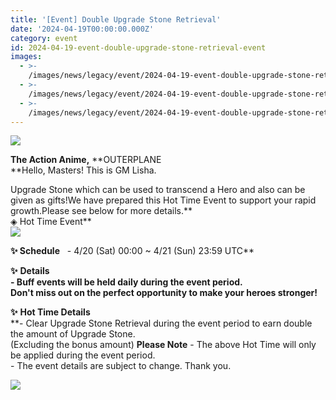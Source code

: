 ```yaml
---
title: '[Event] Double Upgrade Stone Retrieval'
date: '2024-04-19T00:00:00.000Z'
category: event
id: 2024-04-19-event-double-upgrade-stone-retrieval-event
images:
  - >-
    /images/news/legacy/event/2024-04-19-event-double-upgrade-stone-retrieval-event/6221f4965fac4474beaf4ad606776a8c.webp
  - >-
    /images/news/legacy/event/2024-04-19-event-double-upgrade-stone-retrieval-event/8b06a25eaefc4b8e8c05cccf4b94e605_002.webp
  - >-
    /images/news/legacy/event/2024-04-19-event-double-upgrade-stone-retrieval-event/bbc5c1895e064b8685ccfbc2457679cd.webp
---
```


![](/images/news/legacy/event/2024-04-19-event-double-upgrade-stone-retrieval-event/6221f4965fac4474beaf4ad606776a8c.webp)  

**The Action Anime,** **OUTERPLANE  
**Hello, Masters! This is GM Lisha.  
  
Upgrade Stone which can be used to transcend a Hero and also can be given as gifts!We have prepared this Hot Time Event to support your rapid growth.Please see below for more details.**  
◈ Hot Time Event**  
![](/images/news/legacy/event/2024-04-19-event-double-upgrade-stone-retrieval-event/8b06a25eaefc4b8e8c05cccf4b94e605_002.webp)  
  

****✨** **Schedule****   - 4/20 (Sat) 00:00 ~ 4/21 (Sun) 23:59 UTC**  
  
**✨** **Details**  
**\- Buff events will be held daily during the event period.  
Don't miss out on the perfect opportunity to make your heroes stronger!**  
  
**✨** **Hot Time Details**  
**\- Clear Upgrade Stone Retrieval during the event period to earn double the amount of Upgrade Stone.  
(Excluding the bonus amount) **Please Note** \- The above Hot Time will only be applied during the event period.  
\- The event details are subject to change. Thank you.

![](/images/news/legacy/event/2024-04-19-event-double-upgrade-stone-retrieval-event/bbc5c1895e064b8685ccfbc2457679cd.webp)
